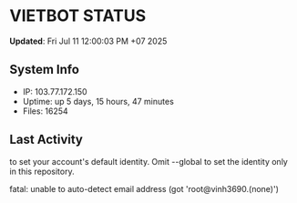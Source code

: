 # VIETBOT STATUS
**Updated**: Fri Jul 11 12:00:03 PM +07 2025

## System Info
- IP: 103.77.172.150
- Uptime: up 5 days, 15 hours, 47 minutes
- Files: 16254

## Last Activity

to set your account's default identity.
Omit --global to set the identity only in this repository.

fatal: unable to auto-detect email address (got 'root@vinh3690.(none)')
